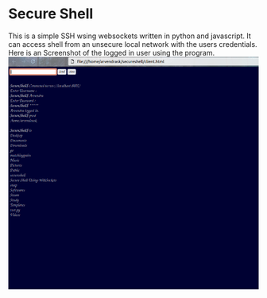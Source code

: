 # Secure Shell
This is a simple SSH wsing websockets written in python and javascript.
It can access shell from an unsecure local network with the users credentials.
Here is an Screenshot of the logged in user using the program.
![alt text](https://github.com/arvendrask/Secureshell/blob/main/testsnap.png)
